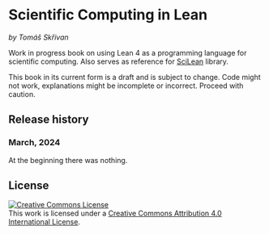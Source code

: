 # Scientific Computing in Lean

*by Tomáš Skřivan*

Work in progress book on using Lean 4 as a programming language for scientific computing. Also serves as reference for [SciLean](www.github.com/lecopivo/SciLean) library.

This book in its current form is a draft and is subject to change. Code might not work, explanations might be incomplete or incorrect. Proceed with caution. 

## Release history

### March, 2024

At the beginning there was nothing.

## License

<a rel="license" href="http://creativecommons.org/licenses/by/4.0/"><img alt="Creative Commons License" style="border-width:0" src="https://i.creativecommons.org/l/by/4.0/88x31.png" /></a><br />This work is licensed under a <a rel="license" href="http://creativecommons.org/licenses/by/4.0/">Creative Commons Attribution 4.0 International License</a>.
